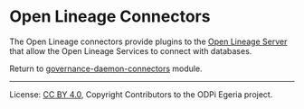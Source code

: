 <!-- SPDX-License-Identifier: Apache-2.0 -->
  
# Open Lineage Connectors

The Open Lineage connectors provide plugins to the 
[Open Lineage Server](../../../../admin-services/docs/concepts/open-lineage-server.md)
that allow the Open Lineage Services to connect with databases.


Return to [governance-daemon-connectors](..) module.

----
License: [CC BY 4.0](https://creativecommons.org/licenses/by/4.0/),
Copyright Contributors to the ODPi Egeria project.